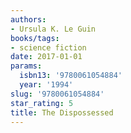 ```yaml
---
authors:
- Ursula K. Le Guin
books/tags:
- science fiction
date: 2017-01-01
params:
  isbn13: '9780061054884'
  year: '1994'
slug: '9780061054884'
star_rating: 5
title: The Dispossessed
---
```


<!--more-->